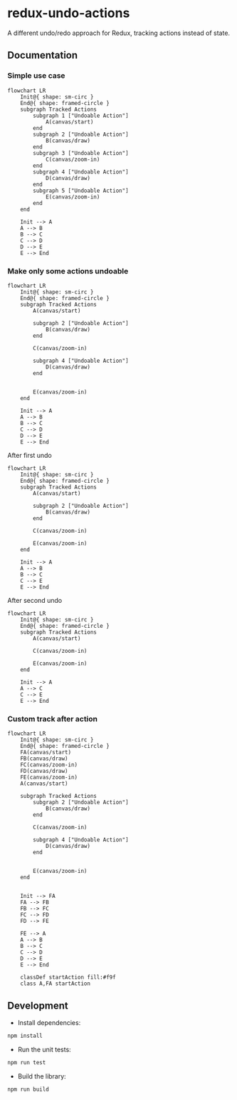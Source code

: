 # redux-undo-actions

A different undo/redo approach for Redux, tracking actions instead of state.

## Documentation

### Simple use case

```mermaid
flowchart LR
    Init@{ shape: sm-circ }
    End@{ shape: framed-circle }
    subgraph Tracked Actions
        subgraph 1 ["Undoable Action"]
            A(canvas/start)
        end
        subgraph 2 ["Undoable Action"]
            B(canvas/draw)
        end
        subgraph 3 ["Undoable Action"]
            C(canvas/zoom-in)
        end
        subgraph 4 ["Undoable Action"]
            D(canvas/draw)
        end
        subgraph 5 ["Undoable Action"]
            E(canvas/zoom-in)
        end
    end

    Init --> A
    A --> B
    B --> C
    C --> D
    D --> E
    E --> End
```

### Make only some actions undoable

```mermaid
flowchart LR
    Init@{ shape: sm-circ }
    End@{ shape: framed-circle }
    subgraph Tracked Actions
        A(canvas/start)

        subgraph 2 ["Undoable Action"]
            B(canvas/draw)
        end

        C(canvas/zoom-in)

        subgraph 4 ["Undoable Action"]
            D(canvas/draw)
        end


        E(canvas/zoom-in)
    end

    Init --> A
    A --> B
    B --> C
    C --> D
    D --> E
    E --> End
```

After first undo

```mermaid
flowchart LR
    Init@{ shape: sm-circ }
    End@{ shape: framed-circle }
    subgraph Tracked Actions
        A(canvas/start)

        subgraph 2 ["Undoable Action"]
            B(canvas/draw)
        end

        C(canvas/zoom-in)

        E(canvas/zoom-in)
    end

    Init --> A
    A --> B
    B --> C
    C --> E
    E --> End
```

After second undo

```mermaid
flowchart LR
    Init@{ shape: sm-circ }
    End@{ shape: framed-circle }
    subgraph Tracked Actions
        A(canvas/start)

        C(canvas/zoom-in)

        E(canvas/zoom-in)
    end

    Init --> A
    A --> C
    C --> E
    E --> End
```

### Custom track after action

```mermaid
flowchart LR
    Init@{ shape: sm-circ }
    End@{ shape: framed-circle }
    FA(canvas/start)
    FB(canvas/draw)
    FC(canvas/zoom-in)
    FD(canvas/draw)
    FE(canvas/zoom-in)
    A(canvas/start)

    subgraph Tracked Actions
        subgraph 2 ["Undoable Action"]
            B(canvas/draw)
        end

        C(canvas/zoom-in)

        subgraph 4 ["Undoable Action"]
            D(canvas/draw)
        end


        E(canvas/zoom-in)
    end


    Init --> FA
    FA --> FB
    FB --> FC
    FC --> FD
    FD --> FE

    FE --> A
    A --> B
    B --> C
    C --> D
    D --> E
    E --> End

    classDef startAction fill:#f9f
    class A,FA startAction
```

## Development

- Install dependencies:

```bash
npm install
```

- Run the unit tests:

```bash
npm run test
```

- Build the library:

```bash
npm run build
```
